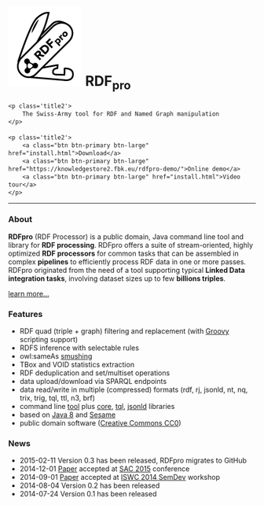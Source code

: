 <div class="well sidebar" id="well-home">
    <h1>
        <img src='images/rdfpro-150.png' />
        RDF<sub>pro</sub>
    </h1>
    
    <p class='title2'>
        The Swiss-Army tool for RDF and Named Graph manipulation
    </p>
                
    <p class='title2'>
        <a class="btn btn-primary btn-large" href="install.html">Download</a>
        <a class="btn btn-primary btn-large" href="https://knowledgestore2.fbk.eu/rdfpro-demo/">Online demo</a>
        <a class="btn btn-primary btn-large" href="install.html">Video tour</a>
    </p>
</div>

---------------------------------------

### About

**RDFpro** (RDF Processor) is a public domain, Java command line tool and library for **RDF processing**.
RDFpro offers a suite of stream-oriented, highly optimized **RDF processors** for common tasks that can be assembled in complex **pipelines** to efficiently process RDF data in one or more passes.
RDFpro originated from the need of a tool supporting typical **Linked Data integration tasks**, involving dataset sizes up to few **billions triples**.

[learn more...](model.html)

### Features

- RDF quad (triple + graph) filtering and replacement (with [Groovy](http://groovy.codehaus.org/) scripting support)
- RDFS inference with selectable rules
- owl:sameAs [smushing](http://patterns.dataincubator.org/book/smushing.html)
- TBox and VOID statistics extraction
- RDF deduplication and set/multiset operations
- data upload/download via SPARQL endpoints
- data read/write in multiple (compressed) formats (rdf, rj, jsonld, nt, nq, trix, trig, tql, ttl, n3, brf)
- command line [tool](usage.html) plus [core](rdfprolib.html), [tql](tql.html), [jsonld](jsonld.html) libraries
- based on [Java 8](http://www.oracle.com/technetwork/java/javase/overview/java8-2100321.html) and [Sesame](http://www.openrdf.org/)
- public domain software ([Creative Commons CC0](license.html))


### News

- 2015-02-11 Version 0.3 has been released, RDFpro migrates to GitHub
- 2014-12-01 [Paper](https://dkm-static.fbk.eu/people/rospocher/files/pubs/2015sac.pdf) accepted at [SAC 2015](http://www.acm.org/conferences/sac/sac2015/) conference
- 2014-09-01 [Paper](https://dkm-static.fbk.eu/people/rospocher/files/pubs/2014iswcSemDev01.pdf) accepted at [ISWC 2014 SemDev](http://iswc2014.semdev.org/) workshop
- 2014-08-04 Version 0.2 has been released
- 2014-07-24 Version 0.1 has been released
